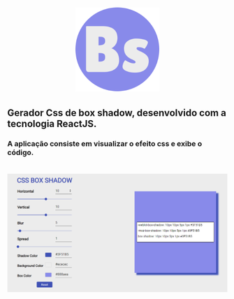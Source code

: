 <h1 align="center">
  <img src="./src/.github/favicon.png">
</h1>

## Gerador Css de box shadow, desenvolvido com a tecnologia ReactJS.

### A aplicação consiste em visualizar o efeito css e exibe o código.


<h1 align="center">
  <img src="./src/.github/box-shadow.PNG">
</h1>

